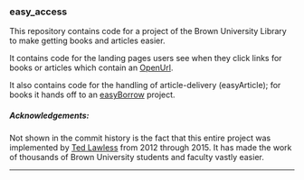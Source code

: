 
### easy_access

This repository contains code for a project of the Brown University Library to make getting books and articles easier.

It contains code for the landing pages users see when they click links for books or articles which contain an [OpenUrl](https://en.wikipedia.org/wiki/OpenURL).

It also contains code for the handling of article-delivery (easyArticle); for books it hands off to an [easyBorrow](https://github.com/birkin/easyborrow_controller) project.


##### Acknowledgements:

Not shown in the commit history is the fact that this entire project was implemented by [Ted Lawless](https://github.com/lawlesst) from 2012 through 2015. It has made the work of thousands of Brown University students and faculty vastly easier.

---
